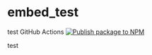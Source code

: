 # embed_test
test GitHub Actions
[![Publish package to NPM](https://github.com/kramarenko/embed_test/actions/workflows/myEmbed.yml/badge.svg)](https://github.com/kramarenko/embed_test/actions/workflows/myEmbed.yml)


test

